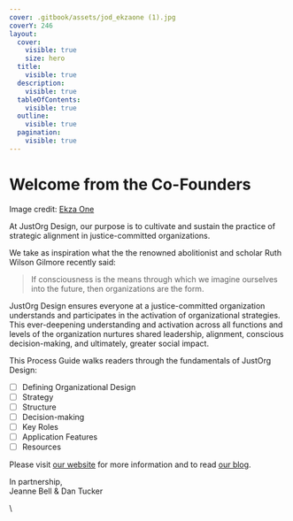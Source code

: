 ```yaml
---
cover: .gitbook/assets/jod_ekzaone (1).jpg
coverY: 246
layout:
  cover:
    visible: true
    size: hero
  title:
    visible: true
  description:
    visible: true
  tableOfContents:
    visible: true
  outline:
    visible: true
  pagination:
    visible: true
---
```


# Welcome from the Co-Founders

Image credit: [Ekza One](https://www.instagram.com/ekzaone/?hl=en)



At JustOrg Design, our purpose is to cultivate and sustain the practice of strategic alignment in justice-committed organizations.

We take as inspiration what the the renowned abolitionist and scholar Ruth Wilson Gilmore recently said:

> If consciousness is the means through which we imagine ourselves into the future, then organizations are the form.



JustOrg Design ensures everyone at a justice-committed organization understands and participates in the activation of organizational strategies. This ever-deepening understanding and activation across all functions and levels of the organization nurtures shared leadership, alignment, conscious decision-making, and ultimately, greater social impact.

This Process Guide walks readers through the fundamentals of JustOrg Design:

* [ ] Defining Organizational Design&#x20;
* [ ] Strategy&#x20;
* [ ] Structure&#x20;
* [ ] Decision-making&#x20;
* [ ] Key Roles&#x20;
* [ ] Application Features&#x20;
* [ ] Resources

Please visit [our website](https://www.justorgdesign.com) for more information and to read [our blog](https://www.justorgdesign.com/blog).



In partnership,\
Jeanne Bell  & Dan Tucker

\
